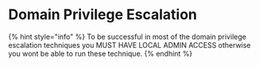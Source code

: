 # Domain Privilege Escalation



{% hint style="info" %}
To be successful in most of the domain privilege escalation techniques you MUST HAVE LOCAL ADMIN ACCESS otherwise you wont be able to run these technique.
{% endhint %}



